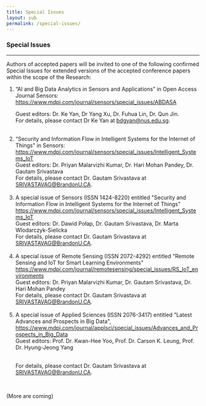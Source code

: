 ```yaml
---
title: Special Issues
layout: sub
permalink: /special-issues/
---
```

<h3>Special Issues</h3>
<hr/>
<p>
 Authors of accepted papers will be invited to one of the following confirmed Special Issues for extended versions of the accepted conference papers within the scope of the Research: 
</p>
<ol><li>     “AI and Big Data Analytics in Sensors and Applications” in Open Access Journal Sensors: 
<br/>
<a href="https://www.mdpi.com/journal/sensors/special_issues/ABDASA" target=_new>https://www.mdpi.com/journal/sensors/special_issues/ABDASA</a><br/>

Guest editors:  Dr. Ke Yan, Dr Yang Xu, Dr. Fuhua Lin, Dr. Qun Jin. 
<br/>
For details, please contact Dr Ke Yan at <a href="mailto:bdgyan@nus.edu.sg">bdgyan@nus.edu.sg</a>. 
</li><br/>
  
<li>    “Security and Information Flow in Intelligent Systems for the Internet of Things" in Sensors:
<br/>
<a href="https://www.mdpi.com/journal/sensors/special_issues/Intelligent_Systems_IoT" target=_new>https://www.mdpi.com/journal/sensors/special_issues/Intelligent_Systems_IoT</a>
<br/>
Guest editors:  Dr. Priyan Malarvizhi Kumar, Dr. Hari Mohan Pandey, Dr. Gautam Srivastava 
<br/>
For details, please contact Dr. Gautam Srivastava at <a href="mailto:SRIVASTAVAG@BrandonU.CA">SRIVASTAVAG@BrandonU.CA</a>. 

</li><br/>
<li>  A special issue of Sensors (ISSN 1424-8220) entitled "Security and Information Flow in Intelligent Systems for the Internet of Things"
<a href="https://www.mdpi.com/journal/sensors/special_issues/Intelligent_Systems_IoT" target=_new>https://www.mdpi.com/journal/sensors/special_issues/Intelligent_Systems_IoT</a>
<br/>Guest editors: Dr. Dawid Połap, Dr. Gautam Srivastava, Dr. Marta Wlodarczyk-Sielicka
<br/>For details, please contact Dr. Gautam Srivastava at <a href="mailto:SRIVASTAVAG@BrandonU.CA">SRIVASTAVAG@BrandonU.CA</a>.
</li><br/>
<li> 
A special issue of Remote Sensing (ISSN 2072-4292) entitled "Remote Sensing and IoT for Smart Learning Environments"
<br/><a href="https://www.mdpi.com/journal/remotesensing/special_issues/RS_IoT_environments" target=_new>https://www.mdpi.com/journal/remotesensing/special_issues/RS_IoT_environments</a>
<br/>Guest editors: Dr. Priyan Malarvizhi Kumar, Dr. Gautam Srivastava, Dr. Hari Mohan Pandey
<br/>For details, please contact Dr. Gautam Srivastava at <a href="mailto:SRIVASTAVAG@BrandonU.CA">SRIVASTAVAG@BrandonU.CA</a>.
</li><br/>
<li> 
A special issue of Applied Sciences (ISSN 2076-3417) entitled "Latest Advances and Prospects in Big Data",
<br/><a href="https://www.mdpi.com/journal/applsci/special_issues/Advances_and_Prospects_in_Big_Data" target=_new>https://www.mdpi.com/journal/applsci/special_issues/Advances_and_Prospects_in_Big_Data</a>
<br/>Guest editors: Prof. Dr. Kwan-Hee Yoo, Prof. Dr. Carson K. Leung, Prof. Dr. Hyung-Jeong Yang

<br/>For details, please contact Dr. Gautam Srivastava at <a href="mailto:SRIVASTAVAG@BrandonU.CA">SRIVASTAVAG@BrandonU.CA</a>. 
  </li><br/>
</ol>
<p>
(More are coming) 
</p>
